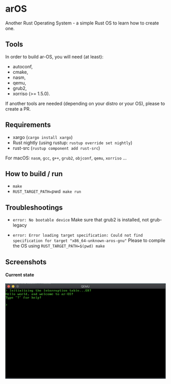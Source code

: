 # arOS
Another Rust Operating System - a simple Rust OS to learn how to create one.

## Tools

In order to build ar-OS, you will need (at least):
* autoconf,
* cmake,
* nasm,
* qemu,
* grub2,
* xorriso (>= 1.5.0).

If another tools are needed (depending on your distro or your OS), please to
create a PR.

## Requirements

* xargo (`cargo install xargo`)
* Rust nightly (using rustup: `rustup override set nightly`)
* rust-src (`rustup component add rust-src`)

For macOS: `nasm`, `gcc`, `g++`, `grub2`, `objconf`, `qemu`, `xorriso` ...

## How to build / run

*   `make`
*   `RUST_TARGET_PATH=`pwd` make run`

## Troubleshootings

* `error: No bootable device`
  Make sure that grub2 is installed, not grub-legacy

* `error: Error loading target specification: Could not find specification for
target "x86_64-unknown-aros-gnu"`
  Please to compile the OS using `RUST_TARGET_PATH=$(pwd) make`

## Screenshots

#### Current state

![state 3][state_3]

[state_3]: img/current_state_3.png
